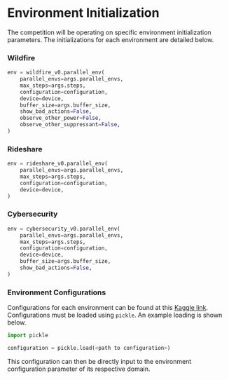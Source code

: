 # Environment Initialization

The competition will be operating on specific environment initialization parameters. The initializations for each 
environment are detailed below.

### Wildfire
```python
env = wildfire_v0.parallel_env(
    parallel_envs=args.parallel_envs,
    max_steps=args.steps,
    configuration=configuration,
    device=device,
    buffer_size=args.buffer_size,
    show_bad_actions=False,
    observe_other_power=False,
    observe_other_suppressant=False,
)
```

### Rideshare
```python
env = rideshare_v0.parallel_env(
    parallel_envs=args.parallel_envs,
    max_steps=args.steps,
    configuration=configuration,
    device=device,
)
```

### Cybersecurity
```python
env = cybersecurity_v0.parallel_env(
    parallel_envs=args.parallel_envs,
    max_steps=args.steps,
    configuration=configuration,
    device=device,
    buffer_size=args.buffer_size,
    show_bad_actions=False,
)
```

### Environment Configurations

Configurations for each environment can be found at this 
[Kaggle link](https://www.kaggle.com/datasets/picklecat/moasei-aamas-2025-competition-configurations).
Configurations must be loaded using `pickle`. An example loading is shown below.

```python
import pickle

configuration = pickle.load(<path to configuration>)
```

This configuration can then be directly input to the environment configuration parameter of its respective domain.
